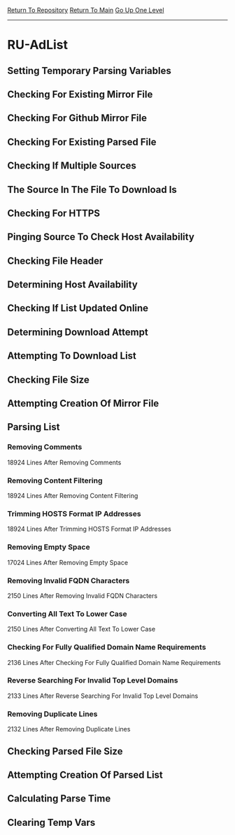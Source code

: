 [Return To Repository](https://github.com/deathbybandaid/piholeparser/)
[Return To Main](https://github.com/deathbybandaid/piholeparser/blob/master/RecentRunLogs/Mainlog.md)
[Go Up One Level](https://github.com/deathbybandaid/piholeparser/blob/master/RecentRunLogs/TopLevelScripts/30-Processing-External-Blacklists.md)
____________________________________
# RU-AdList
## Setting Temporary Parsing Variables
## Checking For Existing Mirror File
## Checking For Github Mirror File
## Checking For Existing Parsed File
## Checking If Multiple Sources
## The Source In The File To Download Is
## Checking For HTTPS
## Pinging Source To Check Host Availability
## Checking File Header
## Determining Host Availability
## Checking If List Updated Online
## Determining Download Attempt
## Attempting To Download List
## Checking File Size
## Attempting Creation Of Mirror File
## Parsing List
### Removing Comments
18924 Lines After Removing Comments
### Removing Content Filtering
18924 Lines After Removing Content Filtering
### Trimming HOSTS Format IP Addresses
18924 Lines After Trimming HOSTS Format IP Addresses
### Removing Empty Space
17024 Lines After Removing Empty Space
### Removing Invalid FQDN Characters
2150 Lines After Removing Invalid FQDN Characters
### Converting All Text To Lower Case
2150 Lines After Converting All Text To Lower Case
### Checking For Fully Qualified Domain Name Requirements
2136 Lines After Checking For Fully Qualified Domain Name Requirements
### Reverse Searching For Invalid Top Level Domains
2133 Lines After Reverse Searching For Invalid Top Level Domains
### Removing Duplicate Lines
2132 Lines After Removing Duplicate Lines
## Checking Parsed File Size
## Attempting Creation Of Parsed List
## Calculating Parse Time
## Clearing Temp Vars
